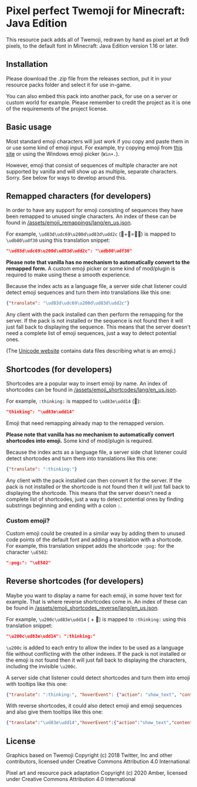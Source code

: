 # Pixel perfect Twemoji for Minecraft: Java Edition
This resource pack adds all of Twemoji, redrawn by hand as pixel art
at 9x9 pixels, to the default font in Minecraft: Java Edition
version 1.16 or later.


## Installation
Please download the .zip file from the releases section, put it in your
resource packs folder and select it for use in-game.

You can also embed this pack into another pack,
for use on a server or custom world for example.
Please remember to credit the project as it is
one of the requirements of the project license.


## Basic usage 
Most standard emoji characters will just work if you copy and paste them in or
use some kind of emoji input. For example, try copying emoji from
[this site](https://emojifinder.com/) or using the Windows emoji picker (`Win+.`).

However, emoji that consist of sequences of multiple character are not supported
by vanilla and will show up as multiple, separate characters. Sorry.
See below for ways to develop around this.


## Remapped characters (for developers)
In order to have any support for emoji consisting of sequences they have been
remapped to unused single characters. An index of these can be found in
[/assets/emoji_remappings/lang/en_us.json](assets/emoji_remappings/lang/en_us.json).

For example, `\ud83d\udc69\u200d\ud83d\udd2c` (👩+🔬=👩‍🔬)
is mapped to `\udb80\udf30` using this translation snippet:

```json
"\ud83d\udc69\u200d\ud83d\udd2c": "\udb80\udf30"
```

**Please note that vanilla has no mechanism to
automatically convert to the remapped form.**
A custom emoji picker or some kind of mod/plugin is
required to make using these a smooth experience. 

Because the index acts as a language file, a server side chat listener
could detect emoji sequences and turn them into translations like this one:

```json
{"translate": "\ud83d\udc69\u200d\ud83d\udd2c"}
``` 

Any client with the pack installed can then perform the remapping for the server.
If the pack is not installed or the sequence is not found then it will just
fall back to displaying the sequence. This means that the server doesn't need a
complete list of emoji sequences, just a way to detect potential ones.

(The [Unicode website](https://unicode.org/Public/emoji/latest/)
contains data files describing what is an emoji.)


## Shortcodes (for developers)
Shortcodes are a popular way to insert emoji by name. An index of shortcodes
can be found in [/assets/emoji_shortcodes/lang/en_us.json](assets/emoji_shortcodes/lang/en_us.json).

For example, `:thinking:` is mapped to `\ud83e\udd14` (🤔):

```json
"thinking": "\ud83e\udd14"
```

Emoji that need remapping already map to the remapped version.

**Please note that vanilla has no mechanism to
automatically convert shortcodes into emoji.**
Some kind of mod/plugin is required.

Because the index acts as a language file, a server side chat listener could
detect shortcodes and turn them into translations like this one:

```json
{"translate": ":thinking:"}
``` 

Any client with the pack installed can then convert it for the server. If the
pack is not installed or the shortcode is not found then it will just fall back
to displaying the shortcode. This means that the server doesn't need a complete
list of shortcodes, just a way to detect potential ones by finding substrings
beginning and ending with a colon `:`.


### Custom emoji?
Custom emoji could be created in a similar way by adding them to unused code
points of the default font and adding a translation with a shortcode.
For example, this translation snippet adds the shortcode `:pog:` for the
character `\uE502`:

```json
":pog:": "\uE502"
```

## Reverse shortcodes (for developers)
Maybe you want to display a name for each emoji, in some hover text for example.
That is where reverse shortcodes come in. An index of these can be found in
[/assets/emoji_shortcodes_reverse/lang/en_us.json](assets/emoji_shortcodes_reverse/lang/en_us.json).

For example, `\u200c\ud83e\udd14` (`‌` + 🤔) is mapped to `:thinking:` using
this translation snippet:

```json
"\u200c\ud83e\udd14": ":thinking:"
```

`\u200c` is added to each entry to allow the index to be used as a language file
without conflicting with the other indexes. If the pack is not installed or the
emoji is not found then it will just fall back to displaying the characters,
including the invisible `\u200c`.

A server side chat listener could detect shortcodes and
turn them into emoji with tooltips like this one:
```json
{"translate": ":thinking:", "hoverEvent": {"action": "show_text", "contents": ":thinking:"}}
```

With reverse shortcodes, it could also detect emoji and
emoji sequences and also give them tooltips like this one:
```json
{"translate":"\ud83e\udd14","hoverEvent":{"action":"show_text","contents":{"translate":"%1851878757$s\ud83e\udd14"}}}
```


## License
Graphics based on Twemoji Copyright (c) 2018 Twitter, Inc and other contributors, licensed under Creative Commons Attribution 4.0 International

Pixel art and resource pack adaptation Copyright (c) 2020 Amber, licensed under Creative Commons Attribution 4.0 International
